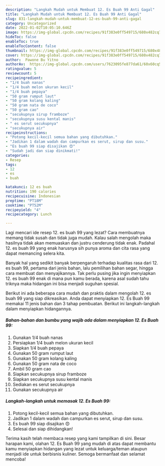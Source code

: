 ```yaml
---
description: "Langkah Mudah untuk Membuat 12. Es Buah 99 Anti Gagal"
title: "Langkah Mudah untuk Membuat 12. Es Buah 99 Anti Gagal"
slug: 831-langkah-mudah-untuk-membuat-12-es-buah-99-anti-gagal
category: Uncategorized
date: 2022-01-02T10:05:10.646Z
image: https://img-global.cpcdn.com/recipes/91f383e0ff549715/680x482cq70/12-es-buah-99-foto-resep-utama.jpg
hideToc: false
enableToc: true
enableTocContent: false
thumbnail: https://img-global.cpcdn.com/recipes/91f383e0ff549715/680x482cq70/12-es-buah-99-foto-resep-utama.jpg
cover: https://img-global.cpcdn.com/recipes/91f383e0ff549715/680x482cq70/12-es-buah-99-foto-resep-utama.jpg
author:  Pawone Bu Yitno
authorAv:  https://img-global.cpcdn.com/users/7623095fe877da61/60x60cq50/avatar.jpg
ratingvalue: 5
reviewcount: 5
recipeingredient:
- "1/4 buah nanas"
- "1/4 buah melon ukuran kecil"
- "1/4 buah pepaya"
- "50 gram rumput laut"
- "50 gram kolang kaling"
- "50 gram nata de coco"
- "50 gram cao"
- "secukupnya sirup framboze"
- "secukupnya susu kental manis"
- " es serut secukupnya"
- "secukupnya air"
recipeinstructions:
- "Potong kecil-kecil semua bahan yang dibutuhkan."
- "Jadikan 1 dalam wadah dan campurkan es serut, sirup dan susu."
- "Es buah 99 siap disajikan 😍"
- "Sudah jadi dan siap dinikmati!"
categories:
- Resep
tags:
- 12
- es
- buah

katakunci: 12 es buah 
nutrition: 190 calories
recipecuisine: Indonesian
preptime: "PT18M"
cooktime: "PT52M"
recipeyield: "4"
recipecategory: Lunch

---
```



Lagi mencari ide resep 12. es buah 99 yang lezat? Cara membuatnya memang tidak susah dan tidak juga mudah. Kalau salah mengolah maka hasilnya tidak akan memuaskan dan justru cenderung tidak enak. Padahal 12. es buah 99 yang enak harusnya sih punya aroma dan cita rasa yang dapat memancing selera kita.


Banyak hal yang sedikit banyak berpengaruh terhadap kualitas rasa dari 12. es buah 99, pertama dari jenis bahan, lalu pemilihan bahan segar, hingga cara membuat dan menyajikannya. Tak perlu pusing jika ingin menyiapkan 12. es buah 99 enak di mana pun kamu berada, karena asal sudah tahu triknya maka hidangan ini bisa menjadi suguhan spesial.




Berikut ini ada beberapa cara mudah dan praktis dalam mengolah 12. es buah 99 yang siap dikreasikan. Anda dapat menyiapkan 12. Es Buah 99 memakai 11 jenis bahan dan 3 tahap pembuatan. Berikut ini langkah-langkah dalam menyiapkan hidangannya.

<!--inarticleads1-->

##### Bahan-bahan dan bumbu yang wajib ada dalam menyiapkan 12. Es Buah 99:

1. Gunakan 1/4 buah nanas
1. Persiapkan 1/4 buah melon ukuran kecil
1. Siapkan 1/4 buah pepaya
1. Gunakan 50 gram rumput laut
1. Gunakan 50 gram kolang kaling
1. Gunakan 50 gram nata de coco
1. Ambil 50 gram cao
1. Siapkan secukupnya sirup framboze
1. Siapkan secukupnya susu kental manis
1. Sediakan  es serut secukupnya
1. Gunakan secukupnya air




<!--inarticleads2-->

##### Langkah-langkah untuk memasak 12. Es Buah 99:

1. Potong kecil-kecil semua bahan yang dibutuhkan.
1. Jadikan 1 dalam wadah dan campurkan es serut, sirup dan susu.
1. Es buah 99 siap disajikan 😍
1. Selesai dan siap dihidangkan!



Terima kasih telah membaca resep yang kami tampilkan di sini. Besar harapan kami, olahan 12. Es Buah 99 yang mudah di atas dapat membantu kamu menyiapkan hidangan yang lezat untuk keluarga/teman ataupun menjadi ide untuk berbisnis kuliner. Semoga bermanfaat dan selamat mencoba!
